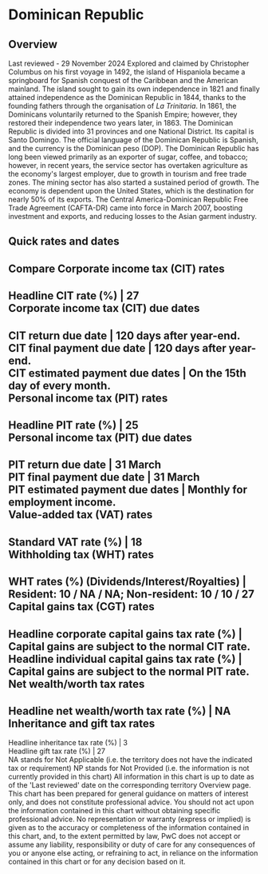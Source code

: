 # Dominican Republic
## Overview
Last reviewed - 29 November 2024
Explored and claimed by Christopher Columbus on his first voyage in 1492, the island of Hispaniola became a springboard for Spanish conquest of the Caribbean and the American mainland. The island sought to gain its own independence in 1821 and finally attained independence as the Dominican Republic in 1844, thanks to the founding fathers through the organisation of _La Trinitaria_. In 1861, the Dominicans voluntarily returned to the Spanish Empire; however, they restored their independence two years later, in 1863.
The Dominican Republic is divided into 31 provinces and one National District. Its capital is Santo Domingo. The official language of the Dominican Republic is Spanish, and the currency is the Dominican peso (DOP).
The Dominican Republic has long been viewed primarily as an exporter of sugar, coffee, and tobacco; however, in recent years, the service sector has overtaken agriculture as the economy's largest employer, due to growth in tourism and free trade zones. The mining sector has also started a sustained period of growth. The economy is dependent upon the United States, which is the destination for nearly 50% of its exports. The Central America-Dominican Republic Free Trade Agreement (CAFTA-DR) came into force in March 2007, boosting investment and exports, and reducing losses to the Asian garment industry.
## Quick rates and dates
Compare
Corporate income tax (CIT) rates   
---  
Headline CIT rate (%) |  27  
Corporate income tax (CIT) due dates   
---  
CIT return due date |  120 days after year-end.  
CIT final payment due date |  120 days after year-end.  
CIT estimated payment due dates |  On the 15th day of every month.  
Personal income tax (PIT) rates   
---  
Headline PIT rate (%) |  25  
Personal income tax (PIT) due dates   
---  
PIT return due date |  31 March  
PIT final payment due date |  31 March  
PIT estimated payment due dates |  Monthly for employment income.  
Value-added tax (VAT) rates   
---  
Standard VAT rate (%) |  18  
Withholding tax (WHT) rates   
---  
WHT rates (%) (Dividends/Interest/Royalties) |  Resident: 10 / NA / NA; Non-resident: 10 / 10 / 27  
Capital gains tax (CGT) rates   
---  
Headline corporate capital gains tax rate (%) |  Capital gains are subject to the normal CIT rate.  
Headline individual capital gains tax rate (%) |  Capital gains are subject to the normal PIT rate.  
Net wealth/worth tax rates   
---  
Headline net wealth/worth tax rate (%) |  NA  
Inheritance and gift tax rates   
---  
Headline inheritance tax rate (%) |  3  
Headline gift tax rate (%) |  27  
NA stands for Not Applicable (i.e. the territory does not have the indicated tax or requirement)
NP stands for Not Provided (i.e. the information is not currently provided in this chart) 
All information in this chart is up to date as of the 'Last reviewed' date on the corresponding territory Overview page. This chart has been prepared for general guidance on matters of interest only, and does not constitute professional advice. You should not act upon the information contained in this chart without obtaining specific professional advice. No representation or warranty (express or implied) is given as to the accuracy or completeness of the information contained in this chart, and, to the extent permitted by law, PwC does not accept or assume any liability, responsibility or duty of care for any consequences of you or anyone else acting, or refraining to act, in reliance on the information contained in this chart or for any decision based on it.
